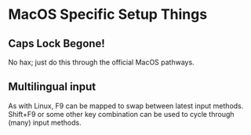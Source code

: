 MacOS Specific Setup Things
===========================

Caps Lock Begone!
-----------------

No hax; just do this through the official MacOS pathways.


Multilingual input
------------------

As with Linux, F9 can be mapped to swap between latest input
methods. Shift+F9 or some other key combination can be used to cycle
through (many) input methods.
